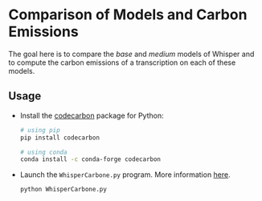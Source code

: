 # Comparison of Models and Carbon Emissions

The goal here is to compare the *base* and *medium* models of Whisper and to compute the carbon emissions of a transcription on each of these models. 

## Usage

* Install the [codecarbon](https://github.com/mlco2/codecarbon) package for Python:
    ```bash
    # using pip
    pip install codecarbon

    # using conda
    conda install -c conda-forge codecarbon
    ```
* Launch the `WhisperCarbone.py` program. More information [here](#WhisperCarbone).
    ```bash
    python WhisperCarbone.py
    ```



